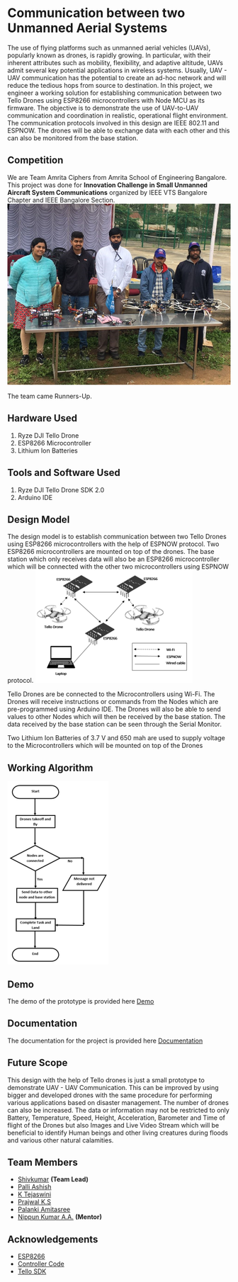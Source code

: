 
# Communication between two Unmanned Aerial Systems

The use of flying platforms such as unmanned aerial vehicles (UAVs), popularly known as drones, is rapidly growing. In particular, with their inherent attributes such as mobility, flexibility, and adaptive altitude, UAVs admit several key potential applications in wireless systems. Usually, UAV - UAV communication has the potential to create an ad-hoc network and will reduce the tedious hops from source to destination. In this project, we engineer a working solution for establishing communication between two Tello Drones using ESP8266 microcontrollers with Node MCU as its firmware. The objective is to demonstrate the use of UAV-to-UAV communication and coordination in realistic, operational flight environment. The communication protocols involved in this design are IEEE 802.11 and ESPNOW. The drones will be able to exchange data with each other and this can also be monitored from the base station.

## Competition

We are Team Amrita Ciphers from Amrita School of Engineering Bangalore. This project was done for **Innovation Challenge in Small Unmanned Aircraft System Communications** organized by IEEE VTS Bangalore Chapter and IEEE Bangalore Section.
![Competition](Competition.jpg)

The team came Runners-Up.
## Hardware Used
1) Ryze DJI Tello Drone
2) ESP8266 Microcontroller
3) Lithium Ion Batteries
## Tools and Software Used
1) Ryze DJI Tello Drone SDK 2.0
2) Arduino IDE
## Design Model
The design model is to establish communication between two Tello Drones using ESP8266 microcontrollers with the help of ESPNOW protocol. Two ESP8266 microcontrollers are mounted on top of the drones. The base station which only receives data will also be an ESP8266 microcontroller which will be connected with the other two microcontrollers using ESPNOW protocol.
![Design Model](System_Architecture.PNG)

Tello Drones are be connected to the Microcontrollers using Wi-Fi. The Drones will receive instructions or commands from the Nodes which are pre-programmed using Arduino IDE. The Drones will also be able to send values to other Nodes which will then be received by the base station. The data received by the base station can be seen through the Serial Monitor.

Two Lithium Ion Batteries of 3.7 V and 650 mah are used to supply voltage to the Microcontrollers which will be mounted on top of the Drones
## Working Algorithm
![Working Algorithm](Flow_Chart.PNG)
## Demo

The demo of the prototype is provided here [Demo](https://youtu.be/6-_PHmgnRRg)


## Documentation

The documentation for the project is provided here
[Documentation](https://github.com/Shivkumar25/Communication-between-two-Unmanned-Aerial-Systems/blob/main/Amrita%20Ciphers%20Project%20Documentation.pdf)


## Future Scope
This design with the help of Tello drones is just a small prototype to demonstrate UAV - UAV Communication. This can be improved by using bigger and developed drones with the same procedure for performing various applications based on disaster management. The number of drones can also be increased. The data or information may not be restricted to only Battery, Temperature, Speed, Height, Acceleration, Barometer and Time of flight of the Drones but also Images and Live Video Stream which will be beneficial to identify Human beings and other living creatures during floods and various other natural calamities.
## Team Members

- [Shivkumar](https://www.linkedin.com/in/shivkumar-sankar/) **(Team Lead)**
- [Palli Ashish](https://www.linkedin.com/in/palli-ashish-545b07120/)
- [K Tejaswini](https://www.linkedin.com/in/tejaswinikurre/)
- [Prajwal K.S](https://www.linkedin.com/in/prajwal-k-s-229a13156/)
- [Palanki Amitasree](https://www.linkedin.com/in/palanki-amitasree-893a55176/)
- [Nippun Kumar A.A.](https://www.nippunkumaar.in/home) **(Mentor)**



## Acknowledgements

 - [ESP8266](https://randomnerdtutorials.com/projects-esp8266/)
 - [Controller Code](https://github.com/SweiLz/NodeMCU-TelloDrone)
 - [Tello SDK](https://dl-cdn.ryzerobotics.com/downloads/Tello/Tello%20SDK%202.0%20User%20Guide.pdf)

